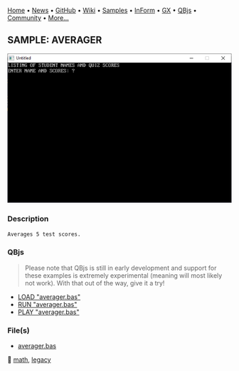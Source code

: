 [Home](https://qb64.com) • [News](../../news.md) • [GitHub](https://github.com/QB64Official/qb64) • [Wiki](https://github.com/QB64Official/qb64/wiki) • [Samples](../../samples.md) • [InForm](../../inform.md) • [GX](../../gx.md) • [QBjs](../../qbjs.md) • [Community](../../community.md) • [More...](../../more.md)

## SAMPLE: AVERAGER

![screenshot.png](img/screenshot.png)

### Description

```text
Averages 5 test scores.
```

### QBjs

> Please note that QBjs is still in early development and support for these examples is extremely experimental (meaning will most likely not work). With that out of the way, give it a try!

* [LOAD "averager.bas"](https://v6p9d9t4.ssl.hwcdn.net/html/6029471/index.html?src=https://qb64.com/samples/averager/src/averager.bas)
* [RUN "averager.bas"](https://v6p9d9t4.ssl.hwcdn.net/html/6029471/index.html?mode=auto&src=https://qb64.com/samples/averager/src/averager.bas)
* [PLAY "averager.bas"](https://v6p9d9t4.ssl.hwcdn.net/html/6029471/index.html?mode=play&src=https://qb64.com/samples/averager/src/averager.bas)

### File(s)

* [averager.bas](src/averager.bas)

🔗 [math](../math.md), [legacy](../legacy.md)
